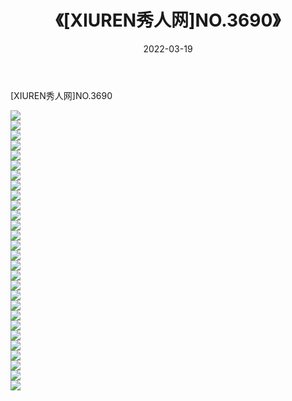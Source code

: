 ﻿---
layout: post
title:  《[XIUREN秀人网]NO.3690》
date:   2022-03-19
img: http://img.660000.xyz/Sharelink/秀人网/秀人网第04部分/[XIUREN秀人网]NO.3690/000.jpg
categories: [美女, 清纯, 唯美]
---

[XIUREN秀人网]NO.3690

 ![](http://img.660000.xyz/Sharelink/秀人网/秀人网第04部分/[XIUREN秀人网]NO.3690/001.jpg) <br>![](http://img.660000.xyz/Sharelink/秀人网/秀人网第04部分/[XIUREN秀人网]NO.3690/002.jpg) <br>![](http://img.660000.xyz/Sharelink/秀人网/秀人网第04部分/[XIUREN秀人网]NO.3690/003.jpg) <br>![](http://img.660000.xyz/Sharelink/秀人网/秀人网第04部分/[XIUREN秀人网]NO.3690/004.jpg) <br>![](http://img.660000.xyz/Sharelink/秀人网/秀人网第04部分/[XIUREN秀人网]NO.3690/005.jpg) <br>![](http://img.660000.xyz/Sharelink/秀人网/秀人网第04部分/[XIUREN秀人网]NO.3690/006.jpg) <br>![](http://img.660000.xyz/Sharelink/秀人网/秀人网第04部分/[XIUREN秀人网]NO.3690/007.jpg) <br>![](http://img.660000.xyz/Sharelink/秀人网/秀人网第04部分/[XIUREN秀人网]NO.3690/008.jpg) <br>![](http://img.660000.xyz/Sharelink/秀人网/秀人网第04部分/[XIUREN秀人网]NO.3690/009.jpg) <br>![](http://img.660000.xyz/Sharelink/秀人网/秀人网第04部分/[XIUREN秀人网]NO.3690/010.jpg) <br>![](http://img.660000.xyz/Sharelink/秀人网/秀人网第04部分/[XIUREN秀人网]NO.3690/011.jpg) <br>![](http://img.660000.xyz/Sharelink/秀人网/秀人网第04部分/[XIUREN秀人网]NO.3690/012.jpg) <br>![](http://img.660000.xyz/Sharelink/秀人网/秀人网第04部分/[XIUREN秀人网]NO.3690/013.jpg) <br>![](http://img.660000.xyz/Sharelink/秀人网/秀人网第04部分/[XIUREN秀人网]NO.3690/014.jpg) <br>![](http://img.660000.xyz/Sharelink/秀人网/秀人网第04部分/[XIUREN秀人网]NO.3690/015.jpg) <br>![](http://img.660000.xyz/Sharelink/秀人网/秀人网第04部分/[XIUREN秀人网]NO.3690/016.jpg) <br>![](http://img.660000.xyz/Sharelink/秀人网/秀人网第04部分/[XIUREN秀人网]NO.3690/017.jpg) <br>![](http://img.660000.xyz/Sharelink/秀人网/秀人网第04部分/[XIUREN秀人网]NO.3690/018.jpg) <br>![](http://img.660000.xyz/Sharelink/秀人网/秀人网第04部分/[XIUREN秀人网]NO.3690/019.jpg) <br>![](http://img.660000.xyz/Sharelink/秀人网/秀人网第04部分/[XIUREN秀人网]NO.3690/020.jpg) <br>![](http://img.660000.xyz/Sharelink/秀人网/秀人网第04部分/[XIUREN秀人网]NO.3690/021.jpg) <br>![](http://img.660000.xyz/Sharelink/秀人网/秀人网第04部分/[XIUREN秀人网]NO.3690/022.jpg) <br>![](http://img.660000.xyz/Sharelink/秀人网/秀人网第04部分/[XIUREN秀人网]NO.3690/023.jpg) <br>![](http://img.660000.xyz/Sharelink/秀人网/秀人网第04部分/[XIUREN秀人网]NO.3690/024.jpg) <br>![](http://img.660000.xyz/Sharelink/秀人网/秀人网第04部分/[XIUREN秀人网]NO.3690/025.jpg) <br>![](http://img.660000.xyz/Sharelink/秀人网/秀人网第04部分/[XIUREN秀人网]NO.3690/026.jpg) <br>![](http://img.660000.xyz/Sharelink/秀人网/秀人网第04部分/[XIUREN秀人网]NO.3690/027.jpg) <br>![](http://img.660000.xyz/Sharelink/秀人网/秀人网第04部分/[XIUREN秀人网]NO.3690/028.jpg) <br>